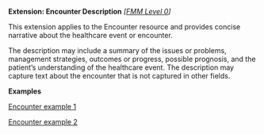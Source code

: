 **Extension: Encounter Description** *[[FMM Level 0](guidance.html)]*

This extension applies to the Encounter resource and provides concise narrative about the healthcare event or encounter. 

The description may include a summary of the issues or problems, management strategies, outcomes or progress, possible prognosis, and the patient’s understanding of the healthcare event. The description may capture text about the encounter that is not captured in other fields.

**Examples**

[Encounter example 1](Encounter-example0.html)

[Encounter example 2](Encounter-example1.html)

